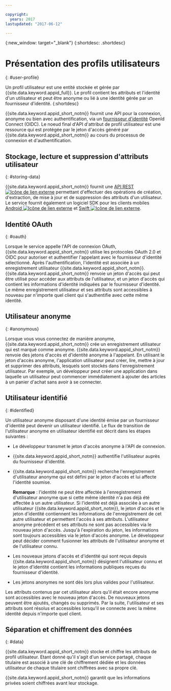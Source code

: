 ```yaml
---

copyright:
  years: 2017
lastupdated: "2017-06-12"

---
```


{:new_window: target="_blank"}
{:shortdesc: .shortdesc}


# Présentation des profils utilisateurs
{: #user-profile}

Un profil utilisateur est une entité stockée et gérée par {{site.data.keyword.appid_full}}. Le profil contient les attributs et l'identité d'un utilisateur et peut être anonyme ou lié à une identité gérée par un fournisseur d'identité.
{:shortdesc}

{{site.data.keyword.appid_short_notm}} fournit une API pour la connexion, anonyme ou bien avec authentification, via un [fournisseur d'identité](/docs/services/appid/identity-providers.html#setting-up-idp) OpenId Connect (OIDC). 
Le noeud final d'API d'attribut de profil utilisateur est une ressource qui est protégée
par
le jeton d'accès généré par {{site.data.keyword.appid_short_notm}} au cours du
processus de connexion et d'authentification.


## Stockage, lecture et suppression d'attributs utilisateur
{: #storing-data}

{{site.data.keyword.appid_short_notm}} fournit une
<a href="https://appid-profiles.ng.bluemix.net/swagger-ui/index.html#/Attributes" target="_blank">API
REST <img src="../../icons/launch-glyph.svg" alt="Icône de lien externe"></a> permettant
d'effectuer des opérations de création, d'extraction, de mise à jour et de suppression
des attributs d'un utilisateur.
Le service fournit également un logiciel SDK pour
les
clients
mobiles <a href="https://github.com/ibm-cloud-security/appid-clientsdk-android" target="_blank">Android
<img src="../../icons/launch-glyph.svg" alt="Icône de lien externe"></a>
et
<a href="https://github.com/ibm-cloud-security/appid-clientsdk-swift" target="_blank">Swift
<img src="../../icons/launch-glyph.svg" alt="Icône de lien externe"></a>.



## Identité OAuth
{: #oauth}

Lorsque le service appelle l'API de connexion OAuth,
{{site.data.keyword.appid_short_notm}} utilise les protocoles OAuth 2.0 et OIDC
pour autoriser et authentifier l'appelant avec le fournisseur d'identité sélectionné. Après
l'authentification, l'identité est associée à un enregistrement
utilisateur
{{site.data.keyword.appid_short_notm}}. 
{{site.data.keyword.appid_short_notm}} renvoie un jeton d'accès qui peut être
utilisé pour accéder aux attributs de l'utilisateur, et un jeton d'accès qui
contient les
informations d'identité indiquées par le fournisseur d'identité. Le même enregistrement utilisateur et ses attributs sont accessibles à nouveau par n'importe quel client qui s'authentifie avec cette même identité.


## Utilisateur anonyme
{: #anonymous}

Lorsque vous vous connectez de manière anonyme, {{site.data.keyword.appid_short_notm}} crée un enregistrement utilisateur qui est marqué comme anonyme. {{site.data.keyword.appid_short_notm}} renvoie des jetons d'accès et d'identité anonyme à l'appelant. 
En utilisant le jeton d'accès anonyme, l'application utilisateur peut créer, lire, mettre
à jour et supprimer des attributs, lesquels sont stockés dans l'enregistrement
utilisateur. Par exemple, un développeur peut créer une application dans laquelle un utilisateur peut commencer immédiatement à ajouter des articles à un panier d'achat sans avoir à se connecter.


## Utilisateur identifié
{: #identified}

Un utilisateur anonyme disposant d'une identité émise par un fournisseur d'identité peut devenir un utilisateur identifié. Le flux de transition de l'utilisateur anonyme en utilisateur identifié est décrit dans les étapes suivantes :

* Le développeur transmet le jeton d'accès anonyme à l'API de connexion.
* {{site.data.keyword.appid_short_notm}} authentifie l'utilisateur auprès du fournisseur d'identité.
* {{site.data.keyword.appid_short_notm}} recherche l'enregistrement
d'utilisateur anonyme qui est défini par le jeton d'accès et lui affecte l'identité
soumise.

    **Remarque** : l'identité ne peut être affectée à l'enregistrement d'utilisateur anonyme que si cette même identité n'a pas déjà été affectée à un autre utilisateur. 
Si l'identité est déjà associée à un autre utilisateur
{{site.data.keyword.appid_short_notm}}, le jeton d'accès et le jeton d'identité
contiennent les informations de l'enregistrement de cet autre utilisateur et permettent
l'accès à ses attributs. L'utilisateur anonyme précédent et ses attributs ne sont pas
accessibles via le nouveau jeton d'accès. Jusqu'à l'expiration du jeton, les informations sont toujours accessibles via le jeton d'accès anonyme. Le développeur peut décider comment fusionner les attributs de l'utilisateur anonyme et de l'utilisateur connu.

* Les nouveaux jetons d'accès et d'identité qui sont reçus
depuis {{site.data.keyword.appid_short_notm}} désignent l'utilisateur
connu et le
jeton d'identité contient les informations publiques reçues du fournisseur d'identité.
* Les jetons anonymes ne sont dès lors plus valides pour l'utilisateur.

Les attributs contenus par cet utilisateur alors qu'il était encore anonyme sont accessibles avec le nouveau jeton d'accès. De nouveaux jetons peuvent être ajoutés, changés ou supprimés. Par la suite, l'utilisateur et ses attributs sont résolus et accessibles lorsqu'il se connecte avec la même identité depuis n'importe quel client.


## Séparation et chiffrement des données
{: #data}

{{site.data.keyword.appid_short_notm}} stocke et chiffre les attributs de profil utilisateur. Etant donné qu'il s'agit d'un service partagé, chaque titulaire est associé à une clé de chiffrement dédiée et les données utilisateur de chaque titulaire sont chiffrées avec sa propre clé.

{{site.data.keyword.appid_short_notm}} garantit que les informations privées soient chiffrées avant leur stockage.
